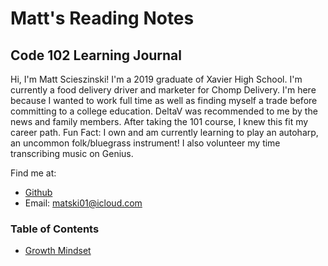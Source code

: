 # Matt's Reading Notes

## Code 102 Learning Journal

Hi, I'm Matt Scieszinski! I'm a 2019 graduate of Xavier High School. I'm currently a food delivery driver and marketer for Chomp Delivery. I'm here because I wanted to work full time as well as finding myself a trade before committing to a college education. DeltaV was recommended to me by the news and family members. After taking the 101 course, I knew this fit my career path. Fun Fact: I own and am currently learning to play an autoharp, an uncommon folk/bluegrass instrument! I also volunteer my time transcribing music on Genius.


Find me at:
- [Github](https://github.com/ScieszinskiMatt)
- Email: matski01@icloud.com
 
 ### Table of Contents
   - [Growth Mindset](/GrowthMindset.md)
